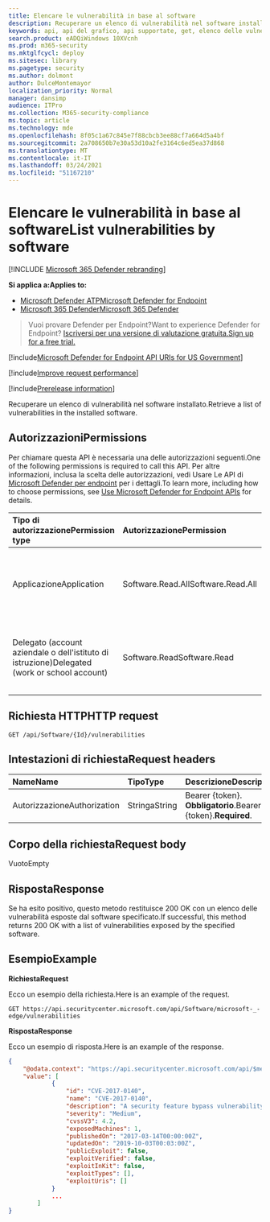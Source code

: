 ```yaml
---
title: Elencare le vulnerabilità in base al software
description: Recuperare un elenco di vulnerabilità nel software installato.
keywords: api, api del grafico, api supportate, get, elenco delle vulnerabilità, api mdatp tvm
search.product: eADQiWindows 10XVcnh
ms.prod: m365-security
ms.mktglfcycl: deploy
ms.sitesec: library
ms.pagetype: security
ms.author: dolmont
author: DulceMontemayor
localization_priority: Normal
manager: dansimp
audience: ITPro
ms.collection: M365-security-compliance
ms.topic: article
ms.technology: mde
ms.openlocfilehash: 8f05c1a67c845e7f88cbcb3ee88cf7a664d5a4bf
ms.sourcegitcommit: 2a708650b7e30a53d10a2fe3164c6ed5ea37d868
ms.translationtype: MT
ms.contentlocale: it-IT
ms.lasthandoff: 03/24/2021
ms.locfileid: "51167210"
---
```

# <a name="list-vulnerabilities-by-software"></a><span data-ttu-id="80b8c-104">Elencare le vulnerabilità in base al software</span><span class="sxs-lookup"><span data-stu-id="80b8c-104">List vulnerabilities by software</span></span>

[!INCLUDE [Microsoft 365 Defender rebranding](../../includes/microsoft-defender.md)]

<span data-ttu-id="80b8c-105">**Si applica a:**</span><span class="sxs-lookup"><span data-stu-id="80b8c-105">**Applies to:**</span></span>
- [<span data-ttu-id="80b8c-106">Microsoft Defender ATP</span><span class="sxs-lookup"><span data-stu-id="80b8c-106">Microsoft Defender for Endpoint</span></span>](https://go.microsoft.com/fwlink/p/?linkid=2154037)
- [<span data-ttu-id="80b8c-107">Microsoft 365 Defender</span><span class="sxs-lookup"><span data-stu-id="80b8c-107">Microsoft 365 Defender</span></span>](https://go.microsoft.com/fwlink/?linkid=2118804)

> <span data-ttu-id="80b8c-108">Vuoi provare Defender per Endpoint?</span><span class="sxs-lookup"><span data-stu-id="80b8c-108">Want to experience Defender for Endpoint?</span></span> [<span data-ttu-id="80b8c-109">Iscriversi per una versione di valutazione gratuita.</span><span class="sxs-lookup"><span data-stu-id="80b8c-109">Sign up for a free trial.</span></span>](https://www.microsoft.com/microsoft-365/windows/microsoft-defender-atp?ocid=docs-wdatp-exposedapis-abovefoldlink) 

[!include[Microsoft Defender for Endpoint API URIs for US Government](../../includes/microsoft-defender-api-usgov.md)]

[!include[Improve request performance](../../includes/improve-request-performance.md)]


[!include[Prerelease information](../../includes/prerelease.md)]

<span data-ttu-id="80b8c-110">Recuperare un elenco di vulnerabilità nel software installato.</span><span class="sxs-lookup"><span data-stu-id="80b8c-110">Retrieve a list of vulnerabilities in the installed software.</span></span> 

## <a name="permissions"></a><span data-ttu-id="80b8c-111">Autorizzazioni</span><span class="sxs-lookup"><span data-stu-id="80b8c-111">Permissions</span></span>
<span data-ttu-id="80b8c-112">Per chiamare questa API è necessaria una delle autorizzazioni seguenti.</span><span class="sxs-lookup"><span data-stu-id="80b8c-112">One of the following permissions is required to call this API.</span></span> <span data-ttu-id="80b8c-113">Per altre informazioni, inclusa la scelta delle autorizzazioni, vedi Usare Le API di [Microsoft Defender per endpoint](apis-intro.md) per i dettagli.</span><span class="sxs-lookup"><span data-stu-id="80b8c-113">To learn more, including how to choose permissions, see [Use Microsoft Defender for Endpoint APIs](apis-intro.md) for details.</span></span>

<span data-ttu-id="80b8c-114">Tipo di autorizzazione</span><span class="sxs-lookup"><span data-stu-id="80b8c-114">Permission type</span></span> |   <span data-ttu-id="80b8c-115">Autorizzazione</span><span class="sxs-lookup"><span data-stu-id="80b8c-115">Permission</span></span>  |   <span data-ttu-id="80b8c-116">Nome visualizzato autorizzazione</span><span class="sxs-lookup"><span data-stu-id="80b8c-116">Permission display name</span></span>
:---|:---|:---
<span data-ttu-id="80b8c-117">Applicazione</span><span class="sxs-lookup"><span data-stu-id="80b8c-117">Application</span></span> | <span data-ttu-id="80b8c-118">Software.Read.All</span><span class="sxs-lookup"><span data-stu-id="80b8c-118">Software.Read.All</span></span> | <span data-ttu-id="80b8c-119">"Leggere informazioni sul software di gestione delle minacce e delle vulnerabilità"</span><span class="sxs-lookup"><span data-stu-id="80b8c-119">'Read Threat and Vulnerability Management Software information'</span></span>
<span data-ttu-id="80b8c-120">Delegato (account aziendale o dell'istituto di istruzione)</span><span class="sxs-lookup"><span data-stu-id="80b8c-120">Delegated (work or school account)</span></span> | <span data-ttu-id="80b8c-121">Software.Read</span><span class="sxs-lookup"><span data-stu-id="80b8c-121">Software.Read</span></span> | <span data-ttu-id="80b8c-122">"Leggere informazioni sul software di gestione delle minacce e delle vulnerabilità"</span><span class="sxs-lookup"><span data-stu-id="80b8c-122">'Read Threat and Vulnerability Management Software information'</span></span>

## <a name="http-request"></a><span data-ttu-id="80b8c-123">Richiesta HTTP</span><span class="sxs-lookup"><span data-stu-id="80b8c-123">HTTP request</span></span>
```
GET /api/Software/{Id}/vulnerabilities
```

## <a name="request-headers"></a><span data-ttu-id="80b8c-124">Intestazioni di richiesta</span><span class="sxs-lookup"><span data-stu-id="80b8c-124">Request headers</span></span>

| <span data-ttu-id="80b8c-125">Name</span><span class="sxs-lookup"><span data-stu-id="80b8c-125">Name</span></span>        | <span data-ttu-id="80b8c-126">Tipo</span><span class="sxs-lookup"><span data-stu-id="80b8c-126">Type</span></span> | <span data-ttu-id="80b8c-127">Descrizione</span><span class="sxs-lookup"><span data-stu-id="80b8c-127">Description</span></span>
|:--------------|:-------|:--------------|
| <span data-ttu-id="80b8c-128">Autorizzazione</span><span class="sxs-lookup"><span data-stu-id="80b8c-128">Authorization</span></span> | <span data-ttu-id="80b8c-129">Stringa</span><span class="sxs-lookup"><span data-stu-id="80b8c-129">String</span></span> | <span data-ttu-id="80b8c-130">Bearer {token}. **Obbligatorio**.</span><span class="sxs-lookup"><span data-stu-id="80b8c-130">Bearer {token}.**Required**.</span></span>

## <a name="request-body"></a><span data-ttu-id="80b8c-131">Corpo della richiesta</span><span class="sxs-lookup"><span data-stu-id="80b8c-131">Request body</span></span>
<span data-ttu-id="80b8c-132">Vuoto</span><span class="sxs-lookup"><span data-stu-id="80b8c-132">Empty</span></span>

## <a name="response"></a><span data-ttu-id="80b8c-133">Risposta</span><span class="sxs-lookup"><span data-stu-id="80b8c-133">Response</span></span>
<span data-ttu-id="80b8c-134">Se ha esito positivo, questo metodo restituisce 200 OK con un elenco delle vulnerabilità esposte dal software specificato.</span><span class="sxs-lookup"><span data-stu-id="80b8c-134">If successful, this method returns 200 OK with a list of vulnerabilities exposed by the specified software.</span></span> 


## <a name="example"></a><span data-ttu-id="80b8c-135">Esempio</span><span class="sxs-lookup"><span data-stu-id="80b8c-135">Example</span></span>

<span data-ttu-id="80b8c-136">**Richiesta**</span><span class="sxs-lookup"><span data-stu-id="80b8c-136">**Request**</span></span>

<span data-ttu-id="80b8c-137">Ecco un esempio della richiesta.</span><span class="sxs-lookup"><span data-stu-id="80b8c-137">Here is an example of the request.</span></span>

```http
GET https://api.securitycenter.microsoft.com/api/Software/microsoft-_-edge/vulnerabilities 
```

<span data-ttu-id="80b8c-138">**Risposta**</span><span class="sxs-lookup"><span data-stu-id="80b8c-138">**Response**</span></span>

<span data-ttu-id="80b8c-139">Ecco un esempio di risposta.</span><span class="sxs-lookup"><span data-stu-id="80b8c-139">Here is an example of the response.</span></span>

```json
{
    "@odata.context": "https://api.securitycenter.microsoft.com/api/$metadata#Collection(Analytics.Contracts.PublicAPI.PublicVulnerabilityDto)",
    "value": [
            {
                "id": "CVE-2017-0140",
                "name": "CVE-2017-0140",
                "description": "A security feature bypass vulnerability exists when Microsoft Edge improperly handles requests of different origins. The vulnerability allows Microsoft Edge to bypass Same-Origin Policy (SOP) restrictions, and to allow requests that should otherwise be ignored. An attacker who successfully exploited the vulnerability could force the browser to send data that would otherwise be restricted.In a web-based attack scenario, an attacker could host a specially crafted website that is designed to exploit the vulnerability through Microsoft Edge and then convince a user to view the website. The attacker could also take advantage of compromised websites, and websites that accept or host user-provided content or advertisements. These websites could contain specially crafted content that could exploit the vulnerability.The security update addresses the vulnerability by modifying how affected Microsoft Edge handles different-origin requests.",
                "severity": "Medium",
                "cvssV3": 4.2,
                "exposedMachines": 1,
                "publishedOn": "2017-03-14T00:00:00Z",
                "updatedOn": "2019-10-03T00:03:00Z",
                "publicExploit": false,
                "exploitVerified": false,
                "exploitInKit": false,
                "exploitTypes": [],
                "exploitUris": []
            }
            ...
        ]
}
```

